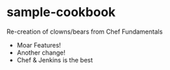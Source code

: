 # sample-cookbook

Re-creation of clowns/bears from Chef Fundamentals

- Moar Features!
- Another change!
- Chef & Jenkins is the best
